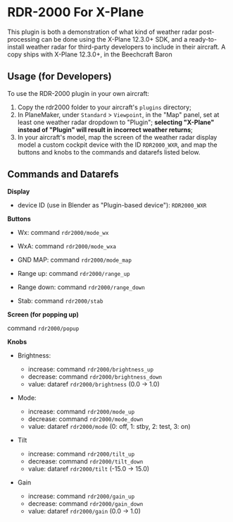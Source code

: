 # RDR-2000 For X-Plane

This plugin is both a demonstration of what kind of weather radar post-processing can be done
using the X-Plane 12.3.0+ SDK, and a ready-to-install weather radar for third-party developers
to include in their aircraft. A copy ships with X-Plane 12.3.0+, in the Beechcraft Baron

## Usage (for Developers)

To use the RDR-2000 plugin in your own aircraft:

1. Copy the rdr2000 folder to your aircraft's `plugins` directory;
2. In PlaneMaker, under `Standard` > `Viewpoint`, in the "Map" panel, set at least one
   weather radar dropdown to "Plugin"; **selecting "X-Plane" instead of "Plugin" will
   result in incorrect weather returns**;
3. In your aircraft's model, map the screen of the weather radar display model a custom cockpit
   device with the ID `RDR2000_WXR`, and map the buttons and knobs to the commands and datarefs
   listed below.

## Commands and Datarefs

**Display**

- device ID (use in Blender as "Plugin-based device"): `RDR2000_WXR`

**Buttons**

- Wx: command `rdr2000/mode_wx`
- WxA: command `rdr2000/mode_wxa`
- GND MAP: command `rdr2000/mode_map`

- Range up: command `rdr2000/range_up`
- Range down: command `rdr2000/range_down`
- Stab: command `rdr2000/stab`

**Screen (for popping up)**

command  `rdr2000/popup`

**Knobs**

- Brightness:
    - increase: command `rdr2000/brightness_up`
    - decrease: command `rdr2000/brightness_down`
    - value: dataref `rdr2000/brightness` (0.0 -> 1.0)

- Mode:
    - increase: command `rdr2000/mode_up`
    - decrease: command `rdr2000/mode_down`
    - value: dataref `rdr2000/mode` (0: off, 1: stby, 2: test, 3: on)
    
- Tilt
    - increase: command `rdr2000/tilt_up`
    - decrease: command `rdr2000/tilt_down`
    - value: dataref `rdr2000/tilt` (-15.0 -> 15.0)
    
- Gain
    - increase: command `rdr2000/gain_up`
    - decrease: command `rdr2000/gain_down`
    - value: dataref `rdr2000/gain` (0.0 -> 1.0)

